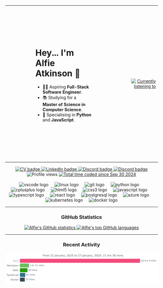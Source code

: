 <table align="center">
  <tr>
    <td align="left" valign="bottom" style="padding: 100px;">
      <h1>Hey... I'm Alfie Atkinson 👋</h1>
      <ul>
        <li>👨‍💻 Aspiring <strong>Full-Stack Software Engineer</strong>.</li>
        <li>📚 Studying for a <strong>Master of Science in Computer Science</strong>.</li>
        <li>🐍 Specialising in <strong>Python</strong> and <strong>JavaScript</strong>.</li>
      </ul>
      <img height="12" />
    </td>
    <td>
      <img width="40" />
    </td>
    <td align="right" valign="center">
      <a href="https://alfieatkinson.pythonanywhere.com/link">
        <img src="https://alfieatkinson.pythonanywhere.com?theme=dark&spin=true&eq_color=6929C4" width="400" alt="Currently listening to" />
      </a>
    </td>
  </tr>
</table>

<div align="center">
  <a href="https://github.com/alfieatkinson/Curriculum-Vitae/blob/main/main.pdf">
    <img src="https://img.shields.io/badge/Curriculum%20Vitae-6929C4?style=flat" alt="CV badge" />
  </a>
  <a href="https://www.linkedin.com/in/alfieatkinson">
    <img src="https://img.shields.io/static/v1?message=LinkedIn&logo=linkedin&label=&color=0077B5&logoColor=white&labelColor=&style=flat" alt="LinkedIn badge" />
  </a>
  <a href="https://discordapp.com/users/407254472105000981">
    <img src="https://img.shields.io/static/v1?message=Discord&logo=discord&label=&color=7289DA&logoColor=white&labelColor=&style=flat" alt="Discord badge" />
  </a>
  <a href="mailto:alf.atkinson13@gmail.com">
    <img src="https://img.shields.io/static/v1?message=Gmail&logo=gmail&label=&color=D14836&logoColor=white&labelColor=&style=flat" alt="Discord badge" />
  </a>
  <img src="https://komarev.com/ghpvc/?username=alfieatkinson&color=6929C4" alt="Profile views" />
  <a href="https://wakatime.com/@3050734c-256a-44ef-82cc-c709a45147cd">
    <img src="https://wakatime.com/badge/user/3050734c-256a-44ef-82cc-c709a45147cd.svg" alt="Total time coded since Sep 30 2024" />
  </a>
</div>

<img height="12" />

<div align="center">
  <img src="https://cdn.jsdelivr.net/gh/devicons/devicon/icons/vscode/vscode-original.svg" height="40" alt="vscode logo"  />
  <img width="12" />
  <img src="https://cdn.jsdelivr.net/gh/devicons/devicon/icons/linux/linux-original.svg" height="40" alt="linux logo"  />
  <img width="12" />
  <img src="https://cdn.jsdelivr.net/gh/devicons/devicon/icons/git/git-original.svg" height="40" alt="git logo"  />
  <img width="12" />
  <img src="https://cdn.jsdelivr.net/gh/devicons/devicon/icons/python/python-original.svg" height="40" alt="python logo"  />
  <img width="12" />
  <img src="https://cdn.jsdelivr.net/gh/devicons/devicon/icons/cplusplus/cplusplus-original.svg" height="40" alt="cplusplus logo"  />
  <img width="12" />
  <img src="https://cdn.jsdelivr.net/gh/devicons/devicon/icons/html5/html5-original.svg" height="40" alt="html5 logo"  />
  <img width="12" />
  <img src="https://cdn.jsdelivr.net/gh/devicons/devicon/icons/css3/css3-original.svg" height="40" alt="css3 logo"  />
  <img width="12" />
  <img src="https://cdn.jsdelivr.net/gh/devicons/devicon/icons/javascript/javascript-original.svg" height="40" alt="javascript logo"  />
  <img width="12" />
  <img src="https://cdn.jsdelivr.net/gh/devicons/devicon/icons/typescript/typescript-original.svg" height="40" alt="typescript logo"  />
  <img width="12" />
  <img src="https://cdn.jsdelivr.net/gh/devicons/devicon/icons/react/react-original.svg" height="40" alt="react logo"  />
  <img width="12" />
  <img src="https://cdn.jsdelivr.net/gh/devicons/devicon/icons/postgresql/postgresql-original.svg" height="40" alt="postgresql logo"  />
  <img width="12" />
  <img src="https://cdn.jsdelivr.net/gh/devicons/devicon/icons/azure/azure-original.svg" height="40" alt="azure logo"  />
  <img width="12" />
  <img src="https://cdn.jsdelivr.net/gh/devicons/devicon/icons/kubernetes/kubernetes-plain.svg" height="40" alt="kubernetes logo"  />
  <img width="12" />
  <img src="https://cdn.jsdelivr.net/gh/devicons/devicon/icons/docker/docker-original.svg" height="40" alt="docker logo"  />
</div>

---

<h3 align="center">GitHub Statistics</h3>
<div align="center">
  <a href="https://github.com/anuraghazra/github-readme-stats">
    <img src="https://github-readme-stats-eight-sigma-17.vercel.app/api?username=alfieatkinson&hide_title=false&hide_rank=false&show_icons=true&include_all_commits=true&count_private=true&disable_animations=false&theme=dracula&locale=en&hide_border=true&order=1" height="180" alt="Alfie's GitHub statistics" />
  </a>
  <a href="https://github.com/anuraghazra/github-readme-stats">
    <img src="https://github-readme-stats-eight-sigma-17.vercel.app/api/top-langs?username=alfieatkinson&locale=en&hide_title=false&layout=compact&card_width=320&langs_count=6&theme=dracula&hide_border=true&order=2&hide=tex" height="180" alt="Alfie's top GitHub languages" />
  </a> 
</div>

---

<h3 align="center">Recent Activity</h3>
<a href="https://wakatime.com/@3050734c-256a-44ef-82cc-c709a45147cd">
  <img src="https://github.com/alfieatkinson/alfieatkinson/blob/main/images/stat.svg" alt="Alfie's recent activity" />
</a>
